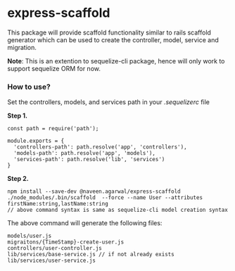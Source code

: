 # express-scaffold
This package will provide scaffold functionality similar to rails scaffold generator which can be used to create the controller, model, service and migration.

**Note**: This is an extention to sequelize-cli package, hence will only work to support sequelize ORM for now.

### How to use?
Set the controllers, models, and services path in your *.sequelizerc* file

**Step 1.**
```
const path = require('path');

module.exports = {
  'controllers-path': path.resolve('app', 'controllers'),
  'models-path': path.resolve('app', 'models'),
  'services-path': path.resolve('lib', 'services')
}
```

**Step 2.**
```
npm install --save-dev @naveen.agarwal/express-scaffold
./node_modules/.bin/scaffold  --force --name User --attributes firstName:string,lastName:string
// above command syntax is same as sequelize-cli model creation syntax
```

The above command will generate the following files:
```
models/user.js
migraitons/{TimeStamp}-create-user.js
controllers/user-controller.js
lib/services/base-service.js // if not already exists
lib/services/user-service.js
```